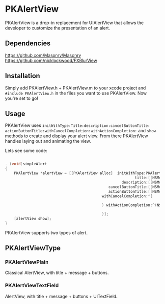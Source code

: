 # PKAlertView
PKAlertView is a drop-in replacement for UIAlertView that allows the developer to customize the presentation of an alert.

## Dependencies ##
https://github.com/Masonry/Masonry
https://github.com/nicklockwood/FXBlurView

## Installation ##

Simply add PKAlertView.h + PKAlertView.m to your xcode project and `#include PKAlertView.h` in the files you want to use PKAlertView. Now you're set to go!

## Usage ##

 
 PKAlertView uses `initWithType:​Title:​description:​cancelButtonTitle:​actionButtonTitle:​withCancelCompletion:​withActionCompletion:`  and `show` methods to create and display your alert view. From there PKAlertView handles laying out and animating the view. 

Lets see some code:

```objective-c

- (void)simpleAlert
{
    PKAlertView *alertView = [[PKAlertView alloc]  initWithType:PKAlertViewTextField
                                                           title:[[NSMutableAttributedString alloc] initWithString:@"Bonjour"]
                                                     description:[[NSMutableAttributedString alloc] initWithString:@"Comment allez-vous ?"]
                                               cancelButtonTitle:[[NSMutableAttributedString alloc] initWithString:@"Cancel"]
                                               actionButtonTitle:[[NSMutableAttributedString alloc] initWithString:@"OK"]
                                            withCancelCompletion:^{
                                                
                                            } withActionCompletion:^(NSString *textFieldString) {

                                            }];
    [alertView show];
}

```


PKAlertView supports two types of alert.

PKAlertViewType
--------------------

### PKAlertViewPlain ###

Classical AlertView, with title + message + buttons.

### PKAlertViewTextField ###

AlertView, with title + message + buttons + UITextField.






